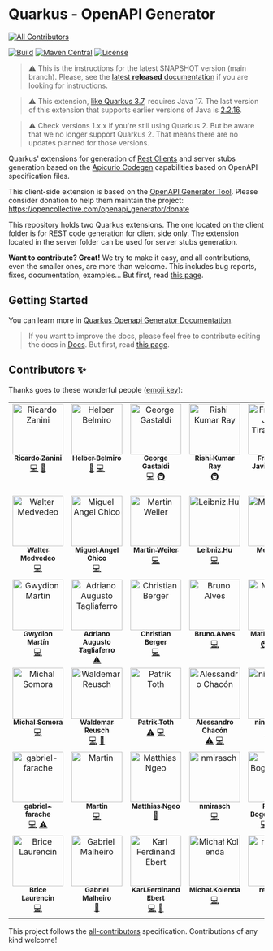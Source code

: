 # Quarkus - OpenAPI Generator

<!-- ALL-CONTRIBUTORS-BADGE:START - Do not remove or modify this section -->
[![All Contributors](https://img.shields.io/badge/all_contributors-40-orange.svg?style=flat-square)](#contributors-)
<!-- ALL-CONTRIBUTORS-BADGE:END -->
[![Build](<https://img.shields.io/github/actions/workflow/status/quarkiverse/quarkus-openapi-generator/build.yml?branch=main&logo=GitHub&style=flat-square>)](https://github.com/quarkiverse/quarkus-openapi-generator/actions?query=workflow%3ABuild)
[![Maven Central](https://img.shields.io/maven-central/v/io.quarkiverse.openapi.generator/quarkus-openapi-generator.svg?label=Maven%20Central&style=flat-square)](https://search.maven.org/artifact/io.quarkiverse.openapi.generator/quarkus-openapi-generator)
[![License](https://img.shields.io/badge/License-Apache%202.0-blue.svg?style=flat-square)](https://opensource.org/licenses/Apache-2.0)


> **⚠️** This is the instructions for the latest SNAPSHOT version (main branch). Please, see the [latest **released** documentation](https://docs.quarkiverse.io/quarkus-openapi-generator/dev/index.html) if you are looking for instructions.

> **⚠️** This extension, [like Quarkus 3.7](https://quarkus.io/blog/java-17/), requires Java 17. The last version of this extension that supports earlier versions of Java is [2.2.16](https://github.com/quarkiverse/quarkus-openapi-generator/releases/tag/2.2.16).

> **⚠️** Check versions 1.x.x if you're still using Quarkus 2. But be aware that we no longer support Quarkus 2. That means there are no updates planned for those versions.

Quarkus' extensions for generation of [Rest Clients](https://quarkus.io/guides/rest-client) and server stubs generation based on the [Apicurio Codegen](https://github.com/Apicurio/apicurio-codegen) capabilities based on OpenAPI specification files.

This client-side extension is based on the [OpenAPI Generator Tool](https://openapi-generator.tech/). Please consider donation to help them maintain the
project: https://opencollective.com/openapi_generator/donate

This repository holds two Quarkus extensions. The one located on the client folder is for REST code generation for client side only. The extension located in the server folder can be used for server stubs generation.

**Want to contribute? Great!** We try to make it easy, and all contributions, even the smaller ones, are more than welcome. This includes bug reports, fixes, documentation, examples... But first, read [this page](CONTRIBUTING.md).

## Getting Started

You can learn more in [Quarkus Openapi Generator Documentation](http://docs.quarkiverse.io/quarkus-openapi-generator/dev/index.html).


> If you want to improve the docs, please feel free to contribute editing the docs in [Docs](https://github.com/quarkiverse/quarkus-openapi-generator/tree/main/docs/modules/ROOT). But first, read [this page](CONTRIBUTING.md).

## Contributors ✨

Thanks goes to these wonderful people ([emoji key](https://allcontributors.org/docs/en/emoji-key)):

<!-- ALL-CONTRIBUTORS-LIST:START - Do not remove or modify this section -->
<!-- prettier-ignore-start -->
<!-- markdownlint-disable -->
<table>
  <tbody>
    <tr>
      <td align="center" valign="top" width="14.28%"><a href="https://ricardozanini.medium.com/"><img src="https://avatars.githubusercontent.com/u/1538000?v=4?s=100" width="100px;" alt="Ricardo Zanini"/><br /><sub><b>Ricardo Zanini</b></sub></a><br /><a href="https://github.com/quarkiverse/quarkus-openapi-generator/commits?author=ricardozanini" title="Code">💻</a> <a href="#maintenance-ricardozanini" title="Maintenance">🚧</a></td>
      <td align="center" valign="top" width="14.28%"><a href="http://thegreatapi.com"><img src="https://avatars.githubusercontent.com/u/11776454?v=4?s=100" width="100px;" alt="Helber Belmiro"/><br /><sub><b>Helber Belmiro</b></sub></a><br /><a href="https://github.com/quarkiverse/quarkus-openapi-generator/commits?author=hbelmiro" title="Documentation">📖</a> <a href="https://github.com/quarkiverse/quarkus-openapi-generator/commits?author=hbelmiro" title="Code">💻</a></td>
      <td align="center" valign="top" width="14.28%"><a href="http://gastaldi.wordpress.com"><img src="https://avatars.githubusercontent.com/u/54133?v=4?s=100" width="100px;" alt="George Gastaldi"/><br /><sub><b>George Gastaldi</b></sub></a><br /><a href="https://github.com/quarkiverse/quarkus-openapi-generator/commits?author=gastaldi" title="Code">💻</a> <a href="#infra-gastaldi" title="Infrastructure (Hosting, Build-Tools, etc)">🚇</a></td>
      <td align="center" valign="top" width="14.28%"><a href="https://github.com/RishiKumarRay"><img src="https://avatars.githubusercontent.com/u/87641376?v=4?s=100" width="100px;" alt="Rishi Kumar Ray"/><br /><sub><b>Rishi Kumar Ray</b></sub></a><br /><a href="#infra-RishiKumarRay" title="Infrastructure (Hosting, Build-Tools, etc)">🚇</a></td>
      <td align="center" valign="top" width="14.28%"><a href="https://github.com/fjtirado"><img src="https://avatars.githubusercontent.com/u/65240126?v=4?s=100" width="100px;" alt="Francisco Javier Tirado Sarti"/><br /><sub><b>Francisco Javier Tirado Sarti</b></sub></a><br /><a href="https://github.com/quarkiverse/quarkus-openapi-generator/commits?author=fjtirado" title="Code">💻</a></td>
      <td align="center" valign="top" width="14.28%"><a href="https://github.com/Orbifoldt"><img src="https://avatars.githubusercontent.com/u/30009459?v=4?s=100" width="100px;" alt="Orbifoldt"/><br /><sub><b>Orbifoldt</b></sub></a><br /><a href="https://github.com/quarkiverse/quarkus-openapi-generator/commits?author=Orbifoldt" title="Code">💻</a></td>
      <td align="center" valign="top" width="14.28%"><a href="https://github.com/antssilva96"><img src="https://avatars.githubusercontent.com/u/84567479?v=4?s=100" width="100px;" alt="antssilva96"/><br /><sub><b>antssilva96</b></sub></a><br /><a href="https://github.com/quarkiverse/quarkus-openapi-generator/commits?author=antssilva96" title="Code">💻</a></td>
    </tr>
    <tr>
      <td align="center" valign="top" width="14.28%"><a href="https://github.com/wmedvede"><img src="https://avatars.githubusercontent.com/u/2431454?v=4?s=100" width="100px;" alt="Walter Medvedeo"/><br /><sub><b>Walter Medvedeo</b></sub></a><br /><a href="https://github.com/quarkiverse/quarkus-openapi-generator/commits?author=wmedvede" title="Code">💻</a></td>
      <td align="center" valign="top" width="14.28%"><a href="https://github.com/miguelchico"><img src="https://avatars.githubusercontent.com/u/6106661?v=4?s=100" width="100px;" alt="Miguel Angel Chico"/><br /><sub><b>Miguel Angel Chico</b></sub></a><br /><a href="https://github.com/quarkiverse/quarkus-openapi-generator/commits?author=miguelchico" title="Code">💻</a></td>
      <td align="center" valign="top" width="14.28%"><a href="https://github.com/martinweiler"><img src="https://avatars.githubusercontent.com/u/619410?v=4?s=100" width="100px;" alt="Martin Weiler"/><br /><sub><b>Martin Weiler</b></sub></a><br /><a href="https://github.com/quarkiverse/quarkus-openapi-generator/commits?author=martinweiler" title="Code">💻</a></td>
      <td align="center" valign="top" width="14.28%"><a href="https://leibnizhu.github.io/"><img src="https://avatars.githubusercontent.com/u/13050963?v=4?s=100" width="100px;" alt="Leibniz.Hu"/><br /><sub><b>Leibniz.Hu</b></sub></a><br /><a href="https://github.com/quarkiverse/quarkus-openapi-generator/commits?author=Leibnizhu" title="Code">💻</a></td>
      <td align="center" valign="top" width="14.28%"><a href="http://melloware.com"><img src="https://avatars.githubusercontent.com/u/4399574?v=4?s=100" width="100px;" alt="Melloware"/><br /><sub><b>Melloware</b></sub></a><br /><a href="https://github.com/quarkiverse/quarkus-openapi-generator/commits?author=melloware" title="Documentation">📖</a></td>
      <td align="center" valign="top" width="14.28%"><a href="https://github.com/cristianonicolai"><img src="https://avatars.githubusercontent.com/u/570894?v=4?s=100" width="100px;" alt="Cristiano Nicolai"/><br /><sub><b>Cristiano Nicolai</b></sub></a><br /><a href="https://github.com/quarkiverse/quarkus-openapi-generator/commits?author=cristianonicolai" title="Code">💻</a></td>
      <td align="center" valign="top" width="14.28%"><a href="https://github.com/YassinHajaj"><img src="https://avatars.githubusercontent.com/u/18174180?v=4?s=100" width="100px;" alt="YassinHajaj"/><br /><sub><b>YassinHajaj</b></sub></a><br /><a href="https://github.com/quarkiverse/quarkus-openapi-generator/commits?author=YassinHajaj" title="Code">💻</a></td>
    </tr>
    <tr>
      <td align="center" valign="top" width="14.28%"><a href="https://github.com/gwydionmv"><img src="https://avatars.githubusercontent.com/u/118427625?v=4?s=100" width="100px;" alt="Gwydion Martín"/><br /><sub><b>Gwydion Martín</b></sub></a><br /><a href="https://github.com/quarkiverse/quarkus-openapi-generator/commits?author=gwydionmv" title="Code">💻</a></td>
      <td align="center" valign="top" width="14.28%"><a href="https://www.linkedin.com/in/adrianotagliaferro/"><img src="https://avatars.githubusercontent.com/u/1286247?v=4?s=100" width="100px;" alt="Adriano Augusto Tagliaferro"/><br /><sub><b>Adriano Augusto Tagliaferro</b></sub></a><br /><a href="https://github.com/quarkiverse/quarkus-openapi-generator/commits?author=dritoferro" title="Tests">⚠️</a></td>
      <td align="center" valign="top" width="14.28%"><a href="https://techspace.de"><img src="https://avatars.githubusercontent.com/u/3606282?v=4?s=100" width="100px;" alt="Christian Berger"/><br /><sub><b>Christian Berger</b></sub></a><br /><a href="https://github.com/quarkiverse/quarkus-openapi-generator/commits?author=chberger" title="Code">💻</a></td>
      <td align="center" valign="top" width="14.28%"><a href="https://github.com/brunobaiano"><img src="https://avatars.githubusercontent.com/u/13356327?v=4?s=100" width="100px;" alt="Bruno Alves"/><br /><sub><b>Bruno Alves</b></sub></a><br /><a href="https://github.com/quarkiverse/quarkus-openapi-generator/commits?author=brunobaiano" title="Code">💻</a></td>
      <td align="center" valign="top" width="14.28%"><a href="https://github.com/mcruzdev"><img src="https://avatars.githubusercontent.com/u/56329339?v=4?s=100" width="100px;" alt="Matheus Cruz"/><br /><sub><b>Matheus Cruz</b></sub></a><br /><a href="#infra-mcruzdev" title="Infrastructure (Hosting, Build-Tools, etc)">🚇</a> <a href="https://github.com/quarkiverse/quarkus-openapi-generator/commits?author=mcruzdev" title="Code">💻</a> <a href="https://github.com/quarkiverse/quarkus-openapi-generator/commits?author=mcruzdev" title="Documentation">📖</a></td>
      <td align="center" valign="top" width="14.28%"><a href="http://laurentperez.fr"><img src="https://avatars.githubusercontent.com/u/1085201?v=4?s=100" width="100px;" alt="Laurent Perez"/><br /><sub><b>Laurent Perez</b></sub></a><br /><a href="https://github.com/quarkiverse/quarkus-openapi-generator/commits?author=laurentperez" title="Code">💻</a></td>
      <td align="center" valign="top" width="14.28%"><a href="https://github.com/bpasson"><img src="https://avatars.githubusercontent.com/u/6814512?v=4?s=100" width="100px;" alt="Bas Passon"/><br /><sub><b>Bas Passon</b></sub></a><br /><a href="https://github.com/quarkiverse/quarkus-openapi-generator/commits?author=bpasson" title="Code">💻</a></td>
    </tr>
    <tr>
      <td align="center" valign="top" width="14.28%"><a href="https://github.com/michalsomora"><img src="https://avatars.githubusercontent.com/u/10022003?v=4?s=100" width="100px;" alt="Michal Somora"/><br /><sub><b>Michal Somora</b></sub></a><br /><a href="https://github.com/quarkiverse/quarkus-openapi-generator/commits?author=michalsomora" title="Code">💻</a></td>
      <td align="center" valign="top" width="14.28%"><a href="https://github.com/lordvlad"><img src="https://avatars.githubusercontent.com/u/1217769?v=4?s=100" width="100px;" alt="Waldemar Reusch"/><br /><sub><b>Waldemar Reusch</b></sub></a><br /><a href="https://github.com/quarkiverse/quarkus-openapi-generator/commits?author=lordvlad" title="Code">💻</a> <a href="https://github.com/quarkiverse/quarkus-openapi-generator/commits?author=lordvlad" title="Documentation">📖</a></td>
      <td align="center" valign="top" width="14.28%"><a href="https://github.com/patr1kt0th"><img src="https://avatars.githubusercontent.com/u/20856829?v=4?s=100" width="100px;" alt="Patrik Toth"/><br /><sub><b>Patrik Toth</b></sub></a><br /><a href="https://github.com/quarkiverse/quarkus-openapi-generator/commits?author=patr1kt0th" title="Tests">⚠️</a> <a href="https://github.com/quarkiverse/quarkus-openapi-generator/commits?author=patr1kt0th" title="Code">💻</a></td>
      <td align="center" valign="top" width="14.28%"><a href="https://github.com/aecc"><img src="https://avatars.githubusercontent.com/u/6069300?v=4?s=100" width="100px;" alt="Alessandro Chacón"/><br /><sub><b>Alessandro Chacón</b></sub></a><br /><a href="https://github.com/quarkiverse/quarkus-openapi-generator/commits?author=aecc" title="Tests">⚠️</a> <a href="https://github.com/quarkiverse/quarkus-openapi-generator/commits?author=aecc" title="Code">💻</a></td>
      <td align="center" valign="top" width="14.28%"><a href="https://github.com/ninckblokje"><img src="https://avatars.githubusercontent.com/u/2307375?v=4?s=100" width="100px;" alt="ninckblokje"/><br /><sub><b>ninckblokje</b></sub></a><br /><a href="https://github.com/quarkiverse/quarkus-openapi-generator/commits?author=ninckblokje" title="Code">💻</a> <a href="https://github.com/quarkiverse/quarkus-openapi-generator/commits?author=ninckblokje" title="Tests">⚠️</a></td>
      <td align="center" valign="top" width="14.28%"><a href="https://github.com/DennisGyldendahlJensenSparNord"><img src="https://avatars.githubusercontent.com/u/135703683?v=4?s=100" width="100px;" alt="DennisGyldendahlJensenSparNord"/><br /><sub><b>DennisGyldendahlJensenSparNord</b></sub></a><br /><a href="https://github.com/quarkiverse/quarkus-openapi-generator/commits?author=DennisGyldendahlJensenSparNord" title="Code">💻</a></td>
      <td align="center" valign="top" width="14.28%"><a href="https://github.com/luanbrdev"><img src="https://avatars.githubusercontent.com/u/144866036?v=4?s=100" width="100px;" alt="Luan Ramalho"/><br /><sub><b>Luan Ramalho</b></sub></a><br /><a href="https://github.com/quarkiverse/quarkus-openapi-generator/commits?author=luanbrdev" title="Documentation">📖</a></td>
    </tr>
    <tr>
      <td align="center" valign="top" width="14.28%"><a href="https://github.com/gabriel-farache"><img src="https://avatars.githubusercontent.com/u/3036508?v=4?s=100" width="100px;" alt="gabriel-farache"/><br /><sub><b>gabriel-farache</b></sub></a><br /><a href="https://github.com/quarkiverse/quarkus-openapi-generator/commits?author=gabriel-farache" title="Code">💻</a> <a href="https://github.com/quarkiverse/quarkus-openapi-generator/commits?author=gabriel-farache" title="Tests">⚠️</a></td>
      <td align="center" valign="top" width="14.28%"><a href="https://github.com/martinoneutrino"><img src="https://avatars.githubusercontent.com/u/8833492?v=4?s=100" width="100px;" alt="Martin"/><br /><sub><b>Martin</b></sub></a><br /><a href="https://github.com/quarkiverse/quarkus-openapi-generator/commits?author=martinoneutrino" title="Code">💻</a></td>
      <td align="center" valign="top" width="14.28%"><a href="https://www.linkedin.com/in/matthias-ngeo/"><img src="https://avatars.githubusercontent.com/u/9427324?v=4?s=100" width="100px;" alt="Matthias Ngeo"/><br /><sub><b>Matthias Ngeo</b></sub></a><br /><a href="https://github.com/quarkiverse/quarkus-openapi-generator/commits?author=Pante" title="Documentation">📖</a></td>
      <td align="center" valign="top" width="14.28%"><a href="https://github.com/nmirasch"><img src="https://avatars.githubusercontent.com/u/2443754?v=4?s=100" width="100px;" alt="nmirasch"/><br /><sub><b>nmirasch</b></sub></a><br /><a href="https://github.com/quarkiverse/quarkus-openapi-generator/commits?author=nmirasch" title="Code">💻</a></td>
      <td align="center" valign="top" width="14.28%"><a href="https://ru4ert.com/"><img src="https://avatars.githubusercontent.com/u/47078678?v=4?s=100" width="100px;" alt="Rupert Bogensperger"/><br /><sub><b>Rupert Bogensperger</b></sub></a><br /><a href="https://github.com/quarkiverse/quarkus-openapi-generator/commits?author=ru4ert" title="Code">💻</a> <a href="https://github.com/quarkiverse/quarkus-openapi-generator/commits?author=ru4ert" title="Tests">⚠️</a> <a href="https://github.com/quarkiverse/quarkus-openapi-generator/commits?author=ru4ert" title="Documentation">📖</a></td>
      <td align="center" valign="top" width="14.28%"><a href="https://github.com/boyi01"><img src="https://avatars.githubusercontent.com/u/14997968?v=4?s=100" width="100px;" alt="boyi01"/><br /><sub><b>boyi01</b></sub></a><br /><a href="https://github.com/quarkiverse/quarkus-openapi-generator/commits?author=boyi01" title="Code">💻</a> <a href="https://github.com/quarkiverse/quarkus-openapi-generator/commits?author=boyi01" title="Tests">⚠️</a></td>
      <td align="center" valign="top" width="14.28%"><a href="https://github.com/carlesarnal"><img src="https://avatars.githubusercontent.com/u/12640103?v=4?s=100" width="100px;" alt="Carles Arnal"/><br /><sub><b>Carles Arnal</b></sub></a><br /><a href="#maintenance-carlesarnal" title="Maintenance">🚧</a></td>
    </tr>
    <tr>
      <td align="center" valign="top" width="14.28%"><a href="https://github.com/brice-laurencin"><img src="https://avatars.githubusercontent.com/u/135709187?v=4?s=100" width="100px;" alt="Brice Laurencin"/><br /><sub><b>Brice Laurencin</b></sub></a><br /><a href="https://github.com/quarkiverse/quarkus-openapi-generator/commits?author=brice-laurencin" title="Code">💻</a></td>
      <td align="center" valign="top" width="14.28%"><a href="https://github.com/gmalheiro"><img src="https://avatars.githubusercontent.com/u/92603922?v=4?s=100" width="100px;" alt="Gabriel Malheiro"/><br /><sub><b>Gabriel Malheiro</b></sub></a><br /><a href="https://github.com/quarkiverse/quarkus-openapi-generator/commits?author=gmalheiro" title="Documentation">📖</a></td>
      <td align="center" valign="top" width="14.28%"><a href="https://github.com/kfebert"><img src="https://avatars.githubusercontent.com/u/848796?v=4?s=100" width="100px;" alt="Karl Ferdinand Ebert"/><br /><sub><b>Karl Ferdinand Ebert</b></sub></a><br /><a href="https://github.com/quarkiverse/quarkus-openapi-generator/commits?author=kfebert" title="Code">💻</a> <a href="https://github.com/quarkiverse/quarkus-openapi-generator/commits?author=kfebert" title="Documentation">📖</a></td>
      <td align="center" valign="top" width="14.28%"><a href="https://github.com/michalkolenda"><img src="https://avatars.githubusercontent.com/u/29705783?v=4?s=100" width="100px;" alt="Michał Kolenda"/><br /><sub><b>Michał Kolenda</b></sub></a><br /><a href="https://github.com/quarkiverse/quarkus-openapi-generator/commits?author=michalkolenda" title="Code">💻</a></td>
      <td align="center" valign="top" width="14.28%"><a href="https://github.com/rednalyn"><img src="https://avatars.githubusercontent.com/u/31593992?v=4?s=100" width="100px;" alt="rednalyn"/><br /><sub><b>rednalyn</b></sub></a><br /><a href="https://github.com/quarkiverse/quarkus-openapi-generator/commits?author=rednalyn" title="Documentation">📖</a></td>
    </tr>
  </tbody>
</table>

<!-- markdownlint-restore -->
<!-- prettier-ignore-end -->

<!-- ALL-CONTRIBUTORS-LIST:END -->

This project follows the [all-contributors](https://github.com/all-contributors/all-contributors) specification. Contributions of any kind welcome!
